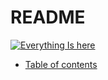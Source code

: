 # README

[![Everything Is here](https://yt-embed.herokuapp.com/embed?v=SeZWd4VCrD0)](\[https:/www.youtube.com/watch)

* [Table of contents](<Table of contents.md>)
